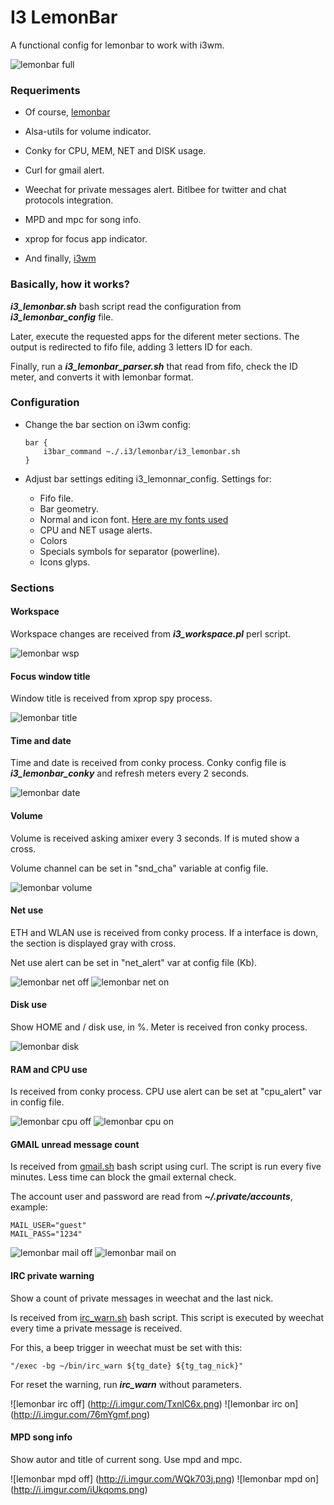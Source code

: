 # I3 LemonBar

A functional config for lemonbar to work with i3wm. 

![lemonbar full](http://i.imgur.com/9G8W9gv.png)

### Requeriments

* Of course, [lemonbar](https://github.com/LemonBoy/bar)

* Alsa-utils for volume indicator.

* Conky for CPU, MEM, NET and DISK usage.

* Curl for gmail alert.

* Weechat for private messages alert. Bitlbee for twitter and chat protocols
  integration.

* MPD and mpc for song info.

* xprop for focus app indicator.

* And finally, [i3wm](https://i3wm.org)

### Basically, how it works?

***i3_lemonbar.sh*** bash script read the configuration from
***i3_lemonbar_config*** file. 

Later, execute the requested apps for the diferent meter sections. The output
is redirected to fifo file, adding 3 letters ID for each.

Finally, run a ***i3_lemonbar_parser.sh*** that read from fifo, check the ID
meter, and converts it with lemonbar format.

### Configuration

* Change the bar section on i3wm config:

    ```
    bar {
        i3bar_command ~./.i3/lemonbar/i3_lemonbar.sh
    }
    ```
* Adjust bar settings editing i3_lemonnar_config. Settings for:

    * Fifo file.
    * Bar geometry.
    * Normal and icon font. [Here are my fonts used](https://github.com/electro7/dotfiles/tree/master/.fonts)
    * CPU and NET usage alerts.
    * Colors
    * Specials symbols for separator (powerline).
    * Icons glyps.

### Sections

#### Workspace

Workspace changes are received from ***i3_workspace.pl*** perl script.

![lemonbar wsp](http://i.imgur.com/Pr3AiVb.png)

#### Focus window title

Window title is received from xprop spy process.

![lemonbar title](http://i.imgur.com/strbbuz.png)

#### Time and date

Time and date is received from conky process. Conky config file is
***i3_lemonbar_conky*** and refresh meters every 2 seconds.

![lemonbar date](http://i.imgur.com/JfOINqa.png)

#### Volume

Volume is received asking amixer every 3 seconds. If is muted show a cross.

Volume channel can be set in "snd_cha" variable at config file.

![lemonbar volume](http://i.imgur.com/DqlxA4b.png)

#### Net use

ETH and WLAN use is received from conky process. If a interface is down, the
section is displayed gray with cross.

Net use alert can be set in "net_alert" var at config file (Kb).

![lemonbar net off](http://i.imgur.com/XuAzcRG.png)
![lemonbar net on](http://i.imgur.com/xBEGRla.png)

#### Disk use

Show HOME and / disk use, in %. Meter is received fron conky process.

![lemonbar disk](http://i.imgur.com/HrZcucw.png)

#### RAM and CPU use

Is received from conky process. CPU use alert can be set at "cpu_alert" var in
config file.

![lemonbar cpu off](http://i.imgur.com/cPCA1CK.png)
![lemonbar cpu on](http://i.imgur.com/QD3bBsG.png)

#### GMAIL unread message count

Is received from [gmail.sh](https://github.com/electro7/dotfiles/blob/master/bin/gmail.sh)
bash script using curl. The script is run every five minutes. Less time
can block the gmail external check.

The account user and password are read from ***~/.private/accounts***, example:

    MAIL_USER="guest"
    MAIL_PASS="1234"

![lemonbar mail off](http://i.imgur.com/yEREDl4.png)
![lemonbar mail on](http://i.imgur.com/OqLG1hO.png)

#### IRC private warning

Show a count of private messages in weechat and the last nick. 

Is received from [irc_warn.sh](https://github.com/electro7/dotfiles/blob/master/bin/irc_warn)
bash script. This script is executed by weechat every time a private message is
received.

For this, a beep trigger in weechat must be set with this:

    "/exec -bg ~/bin/irc_warn ${tg_date} ${tg_tag_nick}"

For reset the warning, run ***irc_warn*** without parameters.

![lemonbar irc off] (http://i.imgur.com/TxnlC6x.png)
![lemonbar irc on] (http://i.imgur.com/76mYgmf.png)

#### MPD song info

Show autor and title of current song. Use mpd and mpc.

![lemonbar mpd off] (http://i.imgur.com/WQk703j.png)
![lemonbar mpd on] (http://i.imgur.com/iUkqoms.png)


